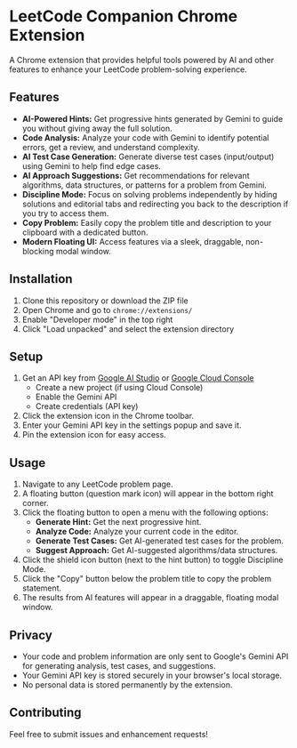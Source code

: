 # LeetCode Companion Chrome Extension

A Chrome extension that provides helpful tools powered by AI and other features to enhance your LeetCode problem-solving experience.

## Features

- **AI-Powered Hints:** Get progressive hints generated by Gemini to guide you without giving away the full solution.
- **Code Analysis:** Analyze your code with Gemini to identify potential errors, get a review, and understand complexity.
- **AI Test Case Generation:** Generate diverse test cases (input/output) using Gemini to help find edge cases.
- **AI Approach Suggestions:** Get recommendations for relevant algorithms, data structures, or patterns for a problem from Gemini.
- **Discipline Mode:** Focus on solving problems independently by hiding solutions and editorial tabs and redirecting you back to the description if you try to access them.
- **Copy Problem:** Easily copy the problem title and description to your clipboard with a dedicated button.
- **Modern Floating UI:** Access features via a sleek, draggable, non-blocking modal window.

## Installation

1. Clone this repository or download the ZIP file
2. Open Chrome and go to `chrome://extensions/`
3. Enable "Developer mode" in the top right
4. Click "Load unpacked" and select the extension directory

## Setup

1. Get an API key from [Google AI Studio](https://aistudio.google.com/) or [Google Cloud Console](https://console.cloud.google.com/)
   - Create a new project (if using Cloud Console)
   - Enable the Gemini API
   - Create credentials (API key)
2. Click the extension icon in the Chrome toolbar.
3. Enter your Gemini API key in the settings popup and save it.
4. Pin the extension icon for easy access.

## Usage

1. Navigate to any LeetCode problem page.
2. A floating button (question mark icon) will appear in the bottom right corner.
3. Click the floating button to open a menu with the following options:
    - **Generate Hint:** Get the next progressive hint.
    - **Analyze Code:** Analyze your current code in the editor.
    - **Generate Test Cases:** Get AI-generated test cases for the problem.
    - **Suggest Approach:** Get AI-suggested algorithms/data structures.
4. Click the shield icon button (next to the hint button) to toggle Discipline Mode.
5. Click the "Copy" button below the problem title to copy the problem statement.
6. The results from AI features will appear in a draggable, floating modal window.

## Privacy

- Your code and problem information are only sent to Google's Gemini API for generating analysis, test cases, and suggestions.
- Your Gemini API key is stored securely in your browser's local storage.
- No personal data is stored permanently by the extension.

## Contributing

Feel free to submit issues and enhancement requests! 